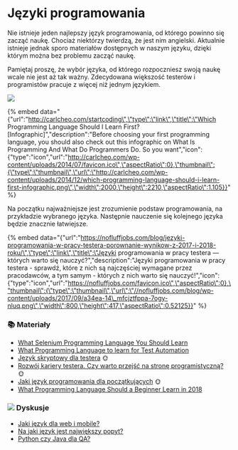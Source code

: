 # Języki programowania

Nie istnieje jeden najlepszy język programowania, od którego powinno się zacząć naukę. Chociaż niektórzy twierdzą, że jest nim angielski. Aktualnie istnieje jednak sporo materiałów dostępnych w naszym języku, dzięki którym można bez problemu zacząć naukę.

Pamiętaj proszę, że wybór języka, od którego rozpoczniesz swoją naukę wcale nie jest aż tak ważny. Zdecydowana większość testerów i programistów pracuje z więcej niż jednym językiem.

![](../.gitbook/assets/which-programming-language-should-i-learn-first-infographic.png)

{% embed data="{\"url\":\"http://carlcheo.com/startcoding\",\"type\":\"link\",\"title\":\"Which Programming Language Should I Learn First? \[Infographic\]\",\"description\":\"Before choosing your first programming language, you should also check out this infographic on What Is Programming And What Do Programmers Do.  So you want\",\"icon\":{\"type\":\"icon\",\"url\":\"http://carlcheo.com/wp-content/uploads/2014/07/favicon.ico\",\"aspectRatio\":0},\"thumbnail\":{\"type\":\"thumbnail\",\"url\":\"http://carlcheo.com/wp-content/uploads/2014/12/which-programming-language-should-i-learn-first-infographic.png\",\"width\":2000,\"height\":2210,\"aspectRatio\":1.105}}" %}

Na początku najważniejsze jest zrozumienie podstaw programowania, na przykładzie wybranego języka. Następnie nauczenie się kolejnego języka będzie znacznie łatwiejsze.

{% embed data="{\"url\":\"https://nofluffjobs.com/blog/jezyki-programowania-w-pracy-testera-porownanie-wynikow-z-2017-i-2018-roku/\",\"type\":\"link\",\"title\":\"Języki programowania w pracy testera — których warto się nauczyć?\",\"description\":\"Języki programowania w pracy testera - sprawdź, które z nich są najczęściej wymagane przez pracodawców, a tym samym - których z nich warto się nauczyć!\",\"icon\":{\"type\":\"icon\",\"url\":\"https://nofluffjobs.com/favicon.ico\",\"aspectRatio\":0},\"thumbnail\":{\"type\":\"thumbnail\",\"url\":\"//nofluffjobs.com/blog/wp-content/uploads/2017/09/a34ea-14\_mfcjztfppa-7ogy-nluq.png\",\"width\":800,\"height\":417,\"aspectRatio\":0.52125}}" %}

### 📚 Materiały

* [What Selenium Programming Language You Should Learn](https://www.joecolantonio.com/2015/05/31/selenium-what-programming-language-you-should-learn-to-get-into-test-automation/) 
* [What Programming Language to learn for Test Automation](https://www.froglogic.com/blog/what-programming-language-to-learn-for-test-automation/) 
* [Język skryptowy dla testera](http://testerzy.pl/baza-wiedzy/testerzy-testerom-19-jezyk-skryptowy-dla-testera) 🌞
* [Rozwój kariery testera. Czy warto przejść na stronę programistyczną?](http://testerzy.pl/baza-wiedzy/rozwoj-kariery-testera-programowanie) 🌞
* [Jaki język programowania dla początkujących](http://www.qa-courses.com/stranica-posta/2016/10/25/Jaki-jezyk-programowania-jest-dla-poczatkujecych) 🌞
* [What Programming Language Should a Beginner Learn in 2018](https://www.codementor.io/codementorteam/beginner-programming-language-job-salary-community-7s26wmbm6)

### ![](../.gitbook/assets/icons8-facebook-50%20%288%29.png) Dyskusje

* [Jaki język dla web i mobile?](https://www.facebook.com/groups/TestowanieOprogramowania/permalink/1139129899442920/)
* [Na jaki język jest największy popyt?](https://www.facebook.com/groups/TestowanieOprogramowania/permalink/1411316595557581/)
* [Python czy Java dla QA?](https://www.facebook.com/groups/TestowanieOprogramowania/permalink/1704663669556204/)

